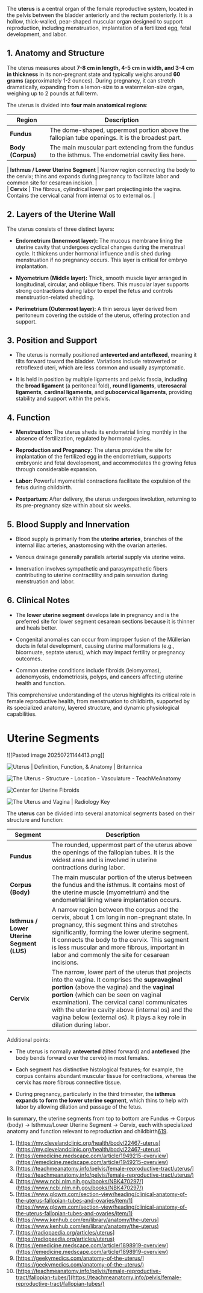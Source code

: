 The **uterus** is a central organ of the female reproductive system, located in the pelvis between the bladder anteriorly and the rectum posteriorly. It is a hollow, thick-walled, pear-shaped muscular organ designed to support reproduction, including menstruation, implantation of a fertilized egg, fetal development, and labor[](https://my.clevelandclinic.org/health/body/22467-uterus)[](https://en.wikipedia.org/wiki/Uterus)[](https://radiopaedia.org/articles/uterus).

## 1. Anatomy and Structure

The uterus measures about **7-8 cm in length, 4-5 cm in width, and 3-4 cm in thickness** in its non-pregnant state and typically weighs around **60 grams** (approximately 1-2 ounces)[](https://my.clevelandclinic.org/health/body/22467-uterus)[](https://www.ncbi.nlm.nih.gov/books/NBK470297/)[](https://en.wikipedia.org/wiki/Uterus)[](https://radiopaedia.org/articles/uterus). During pregnancy, it can stretch dramatically, expanding from a lemon-size to a watermelon-size organ, weighing up to 2 pounds at full term[](https://my.clevelandclinic.org/health/body/22467-uterus).

The uterus is divided into **four main anatomical regions**:

|Region|Description|
|---|---|
|**Fundus**|The dome-shaped, uppermost portion above the fallopian tube openings. It is the broadest part.|
|**Body (Corpus)**|The main muscular part extending from the fundus to the isthmus. The endometrial cavity lies here.|

| **Isthmus / Lower Uterine Segment** | Narrow region connecting the body to the cervix; thins and expands during pregnancy to facilitate labor and common site for cesarean incision. |  
| **Cervix** | The fibrous, cylindrical lower part projecting into the vagina. Contains the cervical canal from internal os to external os. |

## 2. Layers of the Uterine Wall

The uterus consists of three distinct layers:

- **Endometrium (Innermost layer):** The mucous membrane lining the uterine cavity that undergoes cyclical changes during the menstrual cycle. It thickens under hormonal influence and is shed during menstruation if no pregnancy occurs. This layer is critical for embryo implantation[](https://geekymedics.com/anatomy-of-the-uterus/).
    
- **Myometrium (Middle layer):** Thick, smooth muscle layer arranged in longitudinal, circular, and oblique fibers. This muscular layer supports strong contractions during labor to expel the fetus and controls menstruation-related shedding[](https://geekymedics.com/anatomy-of-the-uterus/)[](https://www.glowm.com/section-view/heading/clinical-anatomy-of-the-uterus-fallopian-tubes-and-ovaries/item/1).
    
- **Perimetrium (Outermost layer):** A thin serous layer derived from peritoneum covering the outside of the uterus, offering protection and support[](https://geekymedics.com/anatomy-of-the-uterus/).
    

## 3. Position and Support

- The uterus is normally positioned **anteverted and anteflexed**, meaning it tilts forward toward the bladder. Variations include retroverted or retroflexed uteri, which are less common and usually asymptomatic[](https://my.clevelandclinic.org/health/body/22467-uterus)[](https://en.wikipedia.org/wiki/Uterus).
    
- It is held in position by multiple ligaments and pelvic fascia, including the **broad ligament** (a peritoneal fold), **round ligaments**, **uterosacral ligaments**, **cardinal ligaments**, and **pubocervical ligaments**, providing stability and support within the pelvis[](https://en.wikipedia.org/wiki/Uterus)[](https://www.glowm.com/section-view/heading/clinical-anatomy-of-the-uterus-fallopian-tubes-and-ovaries/item/1).
    

## 4. Function

- **Menstruation:** The uterus sheds its endometrial lining monthly in the absence of fertilization, regulated by hormonal cycles.
    
- **Reproduction and Pregnancy:** The uterus provides the site for implantation of the fertilized egg in the endometrium, supports embryonic and fetal development, and accommodates the growing fetus through considerable expansion.
    
- **Labor:** Powerful myometrial contractions facilitate the expulsion of the fetus during childbirth.
    
- **Postpartum:** After delivery, the uterus undergoes involution, returning to its pre-pregnancy size within about six weeks[](https://my.clevelandclinic.org/health/body/22467-uterus).
    

## 5. Blood Supply and Innervation

- Blood supply is primarily from the **uterine arteries**, branches of the internal iliac arteries, anastomosing with the ovarian arteries.
    
- Venous drainage generally parallels arterial supply via uterine veins.
    
- Innervation involves sympathetic and parasympathetic fibers contributing to uterine contractility and pain sensation during menstruation and labor[](https://teachmeanatomy.info/pelvis/female-reproductive-tract/uterus/)[](https://www.glowm.com/section-view/heading/clinical-anatomy-of-the-uterus-fallopian-tubes-and-ovaries/item/1).
    

## 6. Clinical Notes

- The **lower uterine segment** develops late in pregnancy and is the preferred site for lower segment cesarean sections because it is thinner and heals better.
    
- Congenital anomalies can occur from improper fusion of the Müllerian ducts in fetal development, causing uterine malformations (e.g., bicornuate, septate uterus), which may impact fertility or pregnancy outcomes[](https://my.clevelandclinic.org/health/body/22467-uterus).
    
- Common uterine conditions include fibroids (leiomyomas), adenomyosis, endometriosis, polyps, and cancers affecting uterine health and function.
    

This comprehensive understanding of the uterus highlights its critical role in female reproductive health, from menstruation to childbirth, supported by its specialized anatomy, layered structure, and dynamic physiological capabilities.
# Uterine Segments
![[Pasted image 20250721144413.png]]


![Uterus | Definition, Function, & Anatomy | Britannica](https://d2u1z1lopyfwlx.cloudfront.net/thumbnails/08f99894-d47c-5d68-97f2-4074aa0c1382/e91e73d4-022b-59db-9713-717a2a198855.jpg)

![The Uterus - Structure - Location - Vasculature - TeachMeAnatomy](https://d2u1z1lopyfwlx.cloudfront.net/thumbnails/fa0f7ff3-c46c-5107-8f7d-52cf720fe3a9/178eb668-1895-5c41-8ba3-44e2c0303cfb.jpg)

![Center for Uterine Fibroids](https://d2u1z1lopyfwlx.cloudfront.net/thumbnails/8e304f3d-4d16-5ad5-9f63-f73cd3f81d5e/04cecbe0-c170-5e13-8ca2-ed9f0e19f355.jpg)

![The Uterus and Vagina | Radiology Key](https://d2u1z1lopyfwlx.cloudfront.net/thumbnails/bc2ef064-2829-5077-a6fc-e9d72961c4d8/3110b4fc-055b-5531-95b5-d100a93ef548.jpg)

The **uterus** can be divided into several anatomical segments based on their structure and function:

|Segment|Description|
|---|---|
|**Fundus**|The rounded, uppermost part of the uterus above the openings of the fallopian tubes. It is the widest area and is involved in uterine contractions during labor.|
|**Corpus (Body)**|The main muscular portion of the uterus between the fundus and the isthmus. It contains most of the uterine muscle (myometrium) and the endometrial lining where implantation occurs.|
|**Isthmus / Lower Uterine Segment (LUS)**|A narrow region between the corpus and the cervix, about 1 cm long in non-pregnant state. In pregnancy, this segment thins and stretches significantly, forming the lower uterine segment. It connects the body to the cervix. This segment is less muscular and more fibrous, important in labor and commonly the site for cesarean incisions.|
|**Cervix**|The narrow, lower part of the uterus that projects into the vagina. It comprises the **supravaginal portion** (above the vagina) and the **vaginal portion** (which can be seen on vaginal examination). The cervical canal communicates with the uterine cavity above (internal os) and the vagina below (external os). It plays a key role in dilation during labor.|

Additional points:

- The uterus is normally **anteverted** (tilted forward) and **anteflexed** (the body bends forward over the cervix) in most females.
    
- Each segment has distinctive histological features; for example, the corpus contains abundant muscular tissue for contractions, whereas the cervix has more fibrous connective tissue.
    
- During pregnancy, particularly in the third trimester, the **isthmus expands to form the lower uterine segment**, which thins to help with labor by allowing dilation and passage of the fetus.
    

In summary, the uterine segments from top to bottom are Fundus → Corpus (body) → Isthmus/Lower Uterine Segment → Cervix, each with specialized anatomy and function relevant to reproduction and childbirth[6](https://www.kenhub.com/en/library/anatomy/the-uterus)[1](https://my.clevelandclinic.org/health/body/22467-uterus)[9](https://geekymedics.com/anatomy-of-the-uterus/).

1. [https://my.clevelandclinic.org/health/body/22467-uterus](https://my.clevelandclinic.org/health/body/22467-uterus)
2. [https://emedicine.medscape.com/article/1949215-overview](https://emedicine.medscape.com/article/1949215-overview)
3. [https://teachmeanatomy.info/pelvis/female-reproductive-tract/uterus/](https://teachmeanatomy.info/pelvis/female-reproductive-tract/uterus/)
4. [https://www.ncbi.nlm.nih.gov/books/NBK470297/](https://www.ncbi.nlm.nih.gov/books/NBK470297/)
5. [https://www.glowm.com/section-view/heading/clinical-anatomy-of-the-uterus-fallopian-tubes-and-ovaries/item/1](https://www.glowm.com/section-view/heading/clinical-anatomy-of-the-uterus-fallopian-tubes-and-ovaries/item/1)
6. [https://www.kenhub.com/en/library/anatomy/the-uterus](https://www.kenhub.com/en/library/anatomy/the-uterus)
7. [https://radiopaedia.org/articles/uterus](https://radiopaedia.org/articles/uterus)
8. [https://emedicine.medscape.com/article/1898919-overview](https://emedicine.medscape.com/article/1898919-overview)
9. [https://geekymedics.com/anatomy-of-the-uterus/](https://geekymedics.com/anatomy-of-the-uterus/)
10. [https://teachmeanatomy.info/pelvis/female-reproductive-tract/fallopian-tubes/](https://teachmeanatomy.info/pelvis/female-reproductive-tract/fallopian-tubes/)
